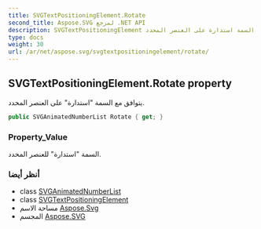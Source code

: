 ```yaml
---
title: SVGTextPositioningElement.Rotate
second_title: Aspose.SVG لمرجع .NET API
description: SVGTextPositioningElement ملكية. يتوافق مع السمة استدارة على العنصر المحدد.
type: docs
weight: 30
url: /ar/net/aspose.svg/svgtextpositioningelement/rotate/
---
```

## SVGTextPositioningElement.Rotate property

يتوافق مع السمة "استدارة" على العنصر المحدد.

```csharp
public SVGAnimatedNumberList Rotate { get; }
```

### Property_Value

السمة "استدارة" للعنصر المحدد.

### أنظر أيضا

* class [SVGAnimatedNumberList](../../../aspose.svg.datatypes/svganimatednumberlist/)
* class [SVGTextPositioningElement](../)
* مساحة الاسم [Aspose.Svg](../../svgtextpositioningelement/)
* المجسم [Aspose.SVG](../../../)


